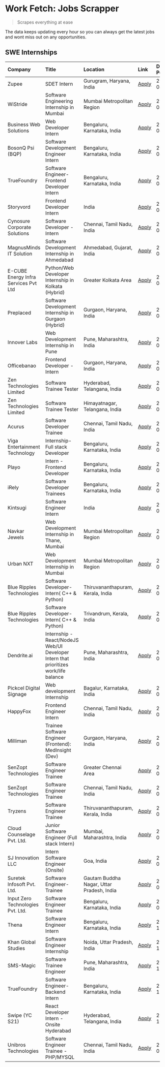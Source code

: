 # Work Fetch: Jobs Scrapper
> Scrapes everything at ease

The data keeps updating every hour so you can always get the latest jobs and wont miss out on any opportunities.

## SWE Internships
<!--START_SECTION:workfetch-->
| Company                              | Title                                                                                | Location                                  | Link                                                                                                                                                                                                                                                                                                | Date Posted   |
|:-------------------------------------|:-------------------------------------------------------------------------------------|:------------------------------------------|:----------------------------------------------------------------------------------------------------------------------------------------------------------------------------------------------------------------------------------------------------------------------------------------------------|:--------------|
| Zupee                                | SDET Intern                                                                          | Gurugram, Haryana, India                  | [Apply](https://in.linkedin.com/jobs/view/sdet-intern-at-zupee-3888478071?position=26&pageNum=0&refId=foKYLt6%2BRV8qg74h8bMcPA%3D%3D&trackingId=VbNOwCQCIO1zTYo7yO7yTQ%3D%3D&trk=public_jobs_jserp-result_search-card)                                                                              | 2024-04-09    |
| WiStride                             | Software Engineering Internship in Mumbai                                            | Mumbai Metropolitan Region                | [Apply](https://in.linkedin.com/jobs/view/software-engineering-internship-in-mumbai-at-wistride-3888218704?position=20&pageNum=0&refId=foKYLt6%2BRV8qg74h8bMcPA%3D%3D&trackingId=wmnveWVpqmVgsxrGYY1Dug%3D%3D&trk=public_jobs_jserp-result_search-card)                                             | 2024-04-08    |
| Business Web Solutions               | Web Developer Intern                                                                 | Bengaluru, Karnataka, India               | [Apply](https://in.linkedin.com/jobs/view/web-developer-intern-at-business-web-solutions-3889115371?position=35&pageNum=0&refId=foKYLt6%2BRV8qg74h8bMcPA%3D%3D&trackingId=ssIXEOxhCEEn6edCCo1mUg%3D%3D&trk=public_jobs_jserp-result_search-card)                                                    | 2024-04-08    |
| BosonQ Psi (BQP)                     | Software Development Engineer Intern                                                 | Bengaluru, Karnataka, India               | [Apply](https://in.linkedin.com/jobs/view/software-development-engineer-intern-at-bosonq-psi-bqp-3888328596?position=32&pageNum=0&refId=foKYLt6%2BRV8qg74h8bMcPA%3D%3D&trackingId=EUxxZRaNVjz0g2UJ3JHsdQ%3D%3D&trk=public_jobs_jserp-result_search-card)                                            | 2024-04-06    |
| TrueFoundry                          | Software Engineer- Frontend Developer Intern                                         | Bengaluru, Karnataka, India               | [Apply](https://in.linkedin.com/jobs/view/software-engineer-frontend-developer-intern-at-truefoundry-3887320206?position=23&pageNum=0&refId=foKYLt6%2BRV8qg74h8bMcPA%3D%3D&trackingId=ABLAvvcIZtLOb9PTBm7hmg%3D%3D&trk=public_jobs_jserp-result_search-card)                                        | 2024-04-05    |
| Storyvord                            | Frontend Developer Intern                                                            | India                                     | [Apply](https://in.linkedin.com/jobs/view/frontend-developer-intern-at-storyvord-3518938006?position=16&pageNum=0&refId=foKYLt6%2BRV8qg74h8bMcPA%3D%3D&trackingId=%2F1udj7ziHIAhhzpNdR0zXw%3D%3D&trk=public_jobs_jserp-result_search-card)                                                          | 2024-04-04    |
| Cynosure Corporate Solutions         | Software Developer -Intern                                                           | Chennai, Tamil Nadu, India                | [Apply](https://in.linkedin.com/jobs/view/software-developer-intern-at-cynosure-corporate-solutions-3884767755?position=27&pageNum=0&refId=foKYLt6%2BRV8qg74h8bMcPA%3D%3D&trackingId=unKCuZfztzo2rsx6GvQwqw%3D%3D&trk=public_jobs_jserp-result_search-card)                                         | 2024-04-04    |
| MagnusMinds IT Solution              | Software Development Internship in Ahmedabad                                         | Ahmedabad, Gujarat, India                 | [Apply](https://in.linkedin.com/jobs/view/software-development-internship-in-ahmedabad-at-magnusminds-it-solution-3883933909?position=41&pageNum=0&refId=foKYLt6%2BRV8qg74h8bMcPA%3D%3D&trackingId=YFdUFNAVoyVsYNG6XEZnSw%3D%3D&trk=public_jobs_jserp-result_search-card)                           | 2024-04-03    |
| E-CUBE Energy Infra Services Pvt Ltd | Python/Web Developer Internship in Kolkata (Hybrid)                                  | Greater Kolkata Area                      | [Apply](https://in.linkedin.com/jobs/view/python-web-developer-internship-in-kolkata-hybrid-at-e-cube-energy-infra-services-pvt-ltd-3882160442?position=19&pageNum=0&refId=foKYLt6%2BRV8qg74h8bMcPA%3D%3D&trackingId=rgGkIDQaac2ccCU67Kil7Q%3D%3D&trk=public_jobs_jserp-result_search-card)         | 2024-04-02    |
| Preplaced                            | Software Development Internship in Gurgaon (Hybrid)                                  | Gurgaon, Haryana, India                   | [Apply](https://in.linkedin.com/jobs/view/software-development-internship-in-gurgaon-hybrid-at-preplaced-3880567870?position=22&pageNum=0&refId=foKYLt6%2BRV8qg74h8bMcPA%3D%3D&trackingId=pFBrjd6sCWUn6o2gYlJPfw%3D%3D&trk=public_jobs_jserp-result_search-card)                                    | 2024-04-01    |
| Innover Labs                         | Web Development Internship in Pune                                                   | Pune, Maharashtra, India                  | [Apply](https://in.linkedin.com/jobs/view/web-development-internship-in-pune-at-innover-labs-3875494237?position=8&pageNum=0&refId=foKYLt6%2BRV8qg74h8bMcPA%3D%3D&trackingId=8GuvsJRZVRtpCKK6te892Q%3D%3D&trk=public_jobs_jserp-result_search-card)                                                 | 2024-03-28    |
| Officebanao                          | Frontend Developer - Intern                                                          | Gurgaon, Haryana, India                   | [Apply](https://in.linkedin.com/jobs/view/frontend-developer-intern-at-officebanao-3871265915?position=12&pageNum=0&refId=foKYLt6%2BRV8qg74h8bMcPA%3D%3D&trackingId=jFzOgk1LwzuYgqbohXfAbg%3D%3D&trk=public_jobs_jserp-result_search-card)                                                          | 2024-03-28    |
| Zen Technologies Limited             | Software Trainee Tester                                                              | Hyderabad, Telangana, India               | [Apply](https://in.linkedin.com/jobs/view/software-trainee-tester-at-zen-technologies-limited-3872036112?position=13&pageNum=0&refId=foKYLt6%2BRV8qg74h8bMcPA%3D%3D&trackingId=OAeumBKbI6GY5qIR%2F4JMvA%3D%3D&trk=public_jobs_jserp-result_search-card)                                             | 2024-03-27    |
| Zen Technologies Limited             | Software Trainee Tester                                                              | Himayatnagar, Telangana, India            | [Apply](https://in.linkedin.com/jobs/view/software-trainee-tester-at-zen-technologies-limited-3872100214?position=10&pageNum=0&refId=foKYLt6%2BRV8qg74h8bMcPA%3D%3D&trackingId=o%2FV6wwcnKuB5AYx2ZrvmiQ%3D%3D&trk=public_jobs_jserp-result_search-card)                                             | 2024-03-26    |
| Acurus                               | Software Developer Trainee                                                           | Chennai, Tamil Nadu, India                | [Apply](https://in.linkedin.com/jobs/view/software-developer-trainee-at-acurus-3871400616?position=21&pageNum=0&refId=foKYLt6%2BRV8qg74h8bMcPA%3D%3D&trackingId=%2FuGSTb7juxdwaexZcwaevw%3D%3D&trk=public_jobs_jserp-result_search-card)                                                            | 2024-03-26    |
| Viga Entertainment Technology        | Internship-Full stack Developer                                                      | Bengaluru, Karnataka, India               | [Apply](https://in.linkedin.com/jobs/view/internship-full-stack-developer-at-viga-entertainment-technology-3870669789?position=30&pageNum=0&refId=foKYLt6%2BRV8qg74h8bMcPA%3D%3D&trackingId=OhpRymvKCyo4H%2BxL4hY3yw%3D%3D&trk=public_jobs_jserp-result_search-card)                                | 2024-03-25    |
| Playo                                | Intern - Frontend Developer                                                          | Bengaluru, Karnataka, India               | [Apply](https://in.linkedin.com/jobs/view/intern-frontend-developer-at-playo-3864131172?position=6&pageNum=0&refId=foKYLt6%2BRV8qg74h8bMcPA%3D%3D&trackingId=Fty7uHmbdXhXQCClrJFsug%3D%3D&trk=public_jobs_jserp-result_search-card)                                                                 | 2024-03-22    |
| iRely                                | Software Developer Trainees                                                          | Bengaluru, Karnataka, India               | [Apply](https://in.linkedin.com/jobs/view/software-developer-trainees-at-irely-3860566039?position=3&pageNum=0&refId=foKYLt6%2BRV8qg74h8bMcPA%3D%3D&trackingId=lXGNMDSeS%2BcjT%2FFxRpq%2FfA%3D%3D&trk=public_jobs_jserp-result_search-card)                                                         | 2024-03-18    |
| Kintsugi                             | Software Engineer Intern                                                             | India                                     | [Apply](https://in.linkedin.com/jobs/view/software-engineer-intern-at-kintsugi-3857074071?position=36&pageNum=0&refId=foKYLt6%2BRV8qg74h8bMcPA%3D%3D&trackingId=QElvrLMq37Fw90NPyDJE6Q%3D%3D&trk=public_jobs_jserp-result_search-card)                                                              | 2024-03-16    |
| Navkar Jewels                        | Web Development Internship in Thane, Mumbai                                          | Mumbai Metropolitan Region                | [Apply](https://in.linkedin.com/jobs/view/web-development-internship-in-thane-mumbai-at-navkar-jewels-3858080315?position=59&pageNum=0&refId=foKYLt6%2BRV8qg74h8bMcPA%3D%3D&trackingId=nIQPvRxGq7zZUhRBTczyfQ%3D%3D&trk=public_jobs_jserp-result_search-card)                                       | 2024-03-15    |
| Urban NXT                            | Web Development Internship in Mumbai                                                 | Mumbai Metropolitan Region                | [Apply](https://in.linkedin.com/jobs/view/web-development-internship-in-mumbai-at-urban-nxt-3858090142?position=60&pageNum=0&refId=foKYLt6%2BRV8qg74h8bMcPA%3D%3D&trackingId=8%2F9fIdVglx1%2Bw1lCq5mTAg%3D%3D&trk=public_jobs_jserp-result_search-card)                                             | 2024-03-15    |
| Blue Ripples Technologies            | Software Developer- Intern( C++ & Python)                                            | Thiruvananthapuram, Kerala, India         | [Apply](https://in.linkedin.com/jobs/view/software-developer-intern-c%2B%2B-python-at-blue-ripples-technologies-3855594494?position=17&pageNum=0&refId=foKYLt6%2BRV8qg74h8bMcPA%3D%3D&trackingId=CACEC5Y%2BC0OIAfmZdhhG%2FA%3D%3D&trk=public_jobs_jserp-result_search-card)                         | 2024-03-14    |
| Blue Ripples Technologies            | Software Developer- Intern( C++  & Python)                                           | Trivandrum, Kerala, India                 | [Apply](https://in.linkedin.com/jobs/view/software-developer-intern-c%2B%2B-python-at-blue-ripples-technologies-3856150730?position=18&pageNum=0&refId=foKYLt6%2BRV8qg74h8bMcPA%3D%3D&trackingId=zIc0%2F%2Bm0gnDMcAaz27xfHg%3D%3D&trk=public_jobs_jserp-result_search-card)                         | 2024-03-13    |
| Dendrite.ai                          | Internship - React/NodeJS Web/UI Developer Intern that prioritizes work/life balance | Pune, Maharashtra, India                  | [Apply](https://in.linkedin.com/jobs/view/internship-react-nodejs-web-ui-developer-intern-that-prioritizes-work-life-balance-at-dendrite-ai-3853583200?position=40&pageNum=0&refId=foKYLt6%2BRV8qg74h8bMcPA%3D%3D&trackingId=213PHGpuOTzrEVyyd88lGg%3D%3D&trk=public_jobs_jserp-result_search-card) | 2024-03-12    |
| Pickcel Digital Signage              | Web development Internship                                                           | Bagalur, Karnataka, India                 | [Apply](https://in.linkedin.com/jobs/view/web-development-internship-at-pickcel-digital-signage-3849506118?position=58&pageNum=0&refId=foKYLt6%2BRV8qg74h8bMcPA%3D%3D&trackingId=21X6JO%2FEVqkndVv4BQP9wg%3D%3D&trk=public_jobs_jserp-result_search-card)                                           | 2024-03-08    |
| HappyFox                             | Frontend Engineer Intern                                                             | Chennai, Tamil Nadu, India                | [Apply](https://in.linkedin.com/jobs/view/frontend-engineer-intern-at-happyfox-3848357951?position=51&pageNum=0&refId=foKYLt6%2BRV8qg74h8bMcPA%3D%3D&trackingId=UKtlB0FygBice%2FboqYqQ9A%3D%3D&trk=public_jobs_jserp-result_search-card)                                                            | 2024-03-07    |
| Milliman                             | Trainee Software Engineer (Frontend): MedInsight (Dev)                               | Gurgaon, Haryana, India                   | [Apply](https://in.linkedin.com/jobs/view/trainee-software-engineer-frontend-medinsight-dev-at-milliman-3792874280?position=11&pageNum=0&refId=foKYLt6%2BRV8qg74h8bMcPA%3D%3D&trackingId=Gg%2BCvDxfjHyD%2FywRaay1nQ%3D%3D&trk=public_jobs_jserp-result_search-card)                                 | 2024-03-01    |
| SenZopt Technologies                 | Software Engineer Trainee                                                            | Greater Chennai Area                      | [Apply](https://in.linkedin.com/jobs/view/software-engineer-trainee-at-senzopt-technologies-3827688781?position=42&pageNum=0&refId=foKYLt6%2BRV8qg74h8bMcPA%3D%3D&trackingId=flUA8dGbKEq6wsdHT3%2B2eA%3D%3D&trk=public_jobs_jserp-result_search-card)                                               | 2024-02-12    |
| SenZopt Technologies                 | Software Engineer Trainee                                                            | Chennai, Tamil Nadu, India                | [Apply](https://in.linkedin.com/jobs/view/software-engineer-trainee-at-senzopt-technologies-3827686880?position=53&pageNum=0&refId=foKYLt6%2BRV8qg74h8bMcPA%3D%3D&trackingId=wL%2BXgpVC05zV8W%2BBiGt2wQ%3D%3D&trk=public_jobs_jserp-result_search-card)                                             | 2024-02-12    |
| Tryzens                              | Software Engineer Trainee                                                            | Thiruvananthapuram, Kerala, India         | [Apply](https://in.linkedin.com/jobs/view/software-engineer-trainee-at-tryzens-3809363491?position=44&pageNum=0&refId=foKYLt6%2BRV8qg74h8bMcPA%3D%3D&trackingId=%2FAhUkHe6N76f0cuITJQeig%3D%3D&trk=public_jobs_jserp-result_search-card)                                                            | 2024-01-18    |
| Cloud Counselage Pvt. Ltd.           | Junior Software Engineer (Full stack Intern)                                         | Mumbai, Maharashtra, India                | [Apply](https://in.linkedin.com/jobs/view/junior-software-engineer-full-stack-intern-at-cloud-counselage-pvt-ltd-3803132814?position=34&pageNum=0&refId=foKYLt6%2BRV8qg74h8bMcPA%3D%3D&trackingId=BIwl9DpZTaDZ3tXsFPAltg%3D%3D&trk=public_jobs_jserp-result_search-card)                            | 2024-01-11    |
| SJ Innovation LLC                    | Intern Software Engineer (Onsite)                                                    | Goa, India                                | [Apply](https://in.linkedin.com/jobs/view/intern-software-engineer-onsite-at-sj-innovation-llc-3799959011?position=49&pageNum=0&refId=foKYLt6%2BRV8qg74h8bMcPA%3D%3D&trackingId=T831ptB%2FOn%2FpYCNELt7%2F0g%3D%3D&trk=public_jobs_jserp-result_search-card)                                        | 2024-01-11    |
| Suretek Infosoft Pvt. Ltd.           | Software Engineer-Trainee                                                            | Gautam Buddha Nagar, Uttar Pradesh, India | [Apply](https://in.linkedin.com/jobs/view/software-engineer-trainee-at-suretek-infosoft-pvt-ltd-3800934643?position=28&pageNum=0&refId=foKYLt6%2BRV8qg74h8bMcPA%3D%3D&trackingId=E%2BLhXSnTU3bZzLKQ6pguFQ%3D%3D&trk=public_jobs_jserp-result_search-card)                                           | 2024-01-09    |
| Input Zero Technologies Pvt. Ltd.    | Software Engineer Trainee                                                            | Bengaluru, Karnataka, India               | [Apply](https://in.linkedin.com/jobs/view/software-engineer-trainee-at-input-zero-technologies-pvt-ltd-3800927643?position=38&pageNum=0&refId=foKYLt6%2BRV8qg74h8bMcPA%3D%3D&trackingId=Pux5QVn1HtHYLGTEVmvvbg%3D%3D&trk=public_jobs_jserp-result_search-card)                                      | 2024-01-09    |
| Thena                                | Software Engineer Intern                                                             | Bengaluru, Karnataka, India               | [Apply](https://in.linkedin.com/jobs/view/software-engineer-intern-at-thena-3778731751?position=24&pageNum=0&refId=foKYLt6%2BRV8qg74h8bMcPA%3D%3D&trackingId=UduRqs3Em%2BIngXNfImATXQ%3D%3D&trk=public_jobs_jserp-result_search-card)                                                               | 2023-12-05    |
| Khan Global Studies                  | Software Engineer Internship                                                         | Noida, Uttar Pradesh, India               | [Apply](https://in.linkedin.com/jobs/view/software-engineer-internship-at-khan-global-studies-3766942197?position=55&pageNum=0&refId=foKYLt6%2BRV8qg74h8bMcPA%3D%3D&trackingId=%2F3KxwEjyWLmK0lts8Q2Y%2BQ%3D%3D&trk=public_jobs_jserp-result_search-card)                                           | 2023-11-27    |
| SMS-Magic                            | Software Trainee Engineer                                                            | Pune, Maharashtra, India                  | [Apply](https://in.linkedin.com/jobs/view/software-trainee-engineer-at-sms-magic-3761409781?position=37&pageNum=0&refId=foKYLt6%2BRV8qg74h8bMcPA%3D%3D&trackingId=BjwS17nej9ZhXCNiUvmIeQ%3D%3D&trk=public_jobs_jserp-result_search-card)                                                            | 2023-11-16    |
| TrueFoundry                          | Software Engineer-Backend Intern                                                     | Bengaluru, Karnataka, India               | [Apply](https://in.linkedin.com/jobs/view/software-engineer-backend-intern-at-truefoundry-3779508170?position=39&pageNum=0&refId=foKYLt6%2BRV8qg74h8bMcPA%3D%3D&trackingId=bh0Pr3U4EnQrW0NCj%2Bo%2FVw%3D%3D&trk=public_jobs_jserp-result_search-card)                                               | 2023-11-10    |
| Swipe (YC S21)                       | React Developer Intern - Onsite Hyderabad                                            | Hyderabad, Telangana, India               | [Apply](https://in.linkedin.com/jobs/view/react-developer-intern-onsite-hyderabad-at-swipe-yc-s21-3737600089?position=45&pageNum=0&refId=foKYLt6%2BRV8qg74h8bMcPA%3D%3D&trackingId=7wR3YNQLXW9F9aW205TbOQ%3D%3D&trk=public_jobs_jserp-result_search-card)                                           | 2023-10-13    |
| Unibros Technologies                 | Software Engineer Trainee - PHP/MYSQL                                                | Chennai, Tamil Nadu, India                | [Apply](https://in.linkedin.com/jobs/view/software-engineer-trainee-php-mysql-at-unibros-technologies-3656599241?position=43&pageNum=0&refId=foKYLt6%2BRV8qg74h8bMcPA%3D%3D&trackingId=FDrChywDEjZ8wNTkddGFkw%3D%3D&trk=public_jobs_jserp-result_search-card)                                       | 2023-06-12    |
<!--END_SECTION:workfetch-->

